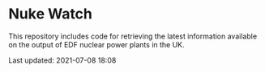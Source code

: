 # Nuke Watch

This repository includes code for retrieving the latest information available on the output of EDF nuclear power plants in the UK.

Last updated: 2021-07-08 18:08